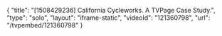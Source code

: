 {
    "title": "[1508429236] California Cycleworks. A TVPage Case Study.",
    "type": "solo",
    "layout": "iframe-static",
    "videoId": "121360798",
    "url": "\/tvpembed\/121360798"
}
